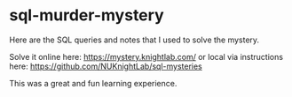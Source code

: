 # sql-murder-mystery
Here are the SQL queries and notes that I used to solve the mystery.

Solve it online here: https://mystery.knightlab.com/
or local via instructions here: https://github.com/NUKnightLab/sql-mysteries

This was a great and fun learning experience.

